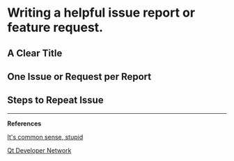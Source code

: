 # Writing a helpful issue report or feature request.

## A Clear Title
## One Issue or Request per Report
## Steps to Repeat Issue

----------

__References__

[It's common sense, stupid][1]

[Qt Developer Network][2]


  [1]: http://itscommonsensestupid.blogspot.com/2008/07/tips-to-write-good-bug-report.html
  [2]: http://qt-project.org/wiki/ReportingBugsInQt
